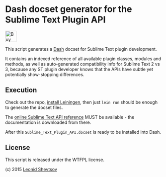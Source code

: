 # Dash docset generator for the Sublime Text Plugin API

<a href='https://ko-fi.com/X8X19BQH' target='_blank'><img height='36' style='border:0px;height:36px;' src='https://az743702.vo.msecnd.net/cdn/kofi1.png?v=0' border='0' alt='Buy Me a Coffee at ko-fi.com' /></a>

This script generates a [Dash](http://kapeli.com/dash) docset for Sublime
Text plugin development.

It contains an indexed reference of all available plugin classes, modules
and methods, as well as auto-generated compatibility info for Sublime Text
2 vs 3, because any ST plugin developer knows that the APIs have subtle yet
potentially show-stopping differences.

## Execution

Check out the repo, [install Leiningen](http://leiningen.org/#install),
then just `lein run` should be enough to generate the docset files.

The [online Sublime Text API reference](http://sublimetext.com/docs/3/api_reference.html)
MUST be available - the documentation is downloaded from there.

After this `Sublime_Text_Plugin_API.docset` is ready to be installed into
Dash.

## License

This script is released under the WTFPL license.

(c) 2015 [Leonid Shevtsov](http://leonid.shevtsov.me)
